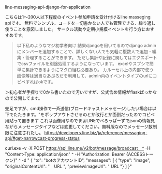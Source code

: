 line-messaging-api-django-for-application

こちらは1～200人以下程度のイベント参加申請を受け付けるline masseging apiです。
無料でシンプル、コードを一切書かない人でも管理できる、繰り返し使うことを意図しました。
サークル活動や定期小規模イベントを行う方におすすめです。

>以下私のようなマジ初学者向け
結果djangoを用いてるのでdjango adminにメンバーを追加することで、詳しくない人でも気軽に複数人で追加・編集・管理することができます。
ただし集計や記録に関してはエクスポートでcsvファイルを別途処理するようになっています。
excelやスプシで簡単に集計できるようにマクロ組む必要あり。
カルーセル上の内部で使う画像等は適当なあぷろだを利用して、admin内のイベントタイプのurlにコピペすればokです。

＞初心者が手探りで0から書いたので汚いですが、公式含め情報がflaskばっかなので公開してます。


蛇足ですが、cmd操作で一斉送信(ブロードキャストメッセージ)したい場合は以下でたたきます。"をポップアウトさせるのとか改行とか面倒だったのでコピペ用貼って置きます
これは画像用なのでまぁLINEでべろっぱーずでjsonの情報見ながらメッセージタイプなどは変更してください。無料版なのでメッセージ数制限に注意されたし。
https://developers.line.biz/ja/reference/messaging-api/#get-narrowcast-progress-status


curl.exe -v -X POST https://api.line.me/v2/bot/message/broadcast　^
     -H "Content-Type: application/json" ^
     -H "Authorization: Bearer {ACCESSトークン}" ^
    -d " { \"to\": \"botのアカウントID\", \"messages\": [ { \"type\": \"image\", \"originalContentUrl\": \"　URL \", \"previewImageUrl\": \" URL \"} ] }"
